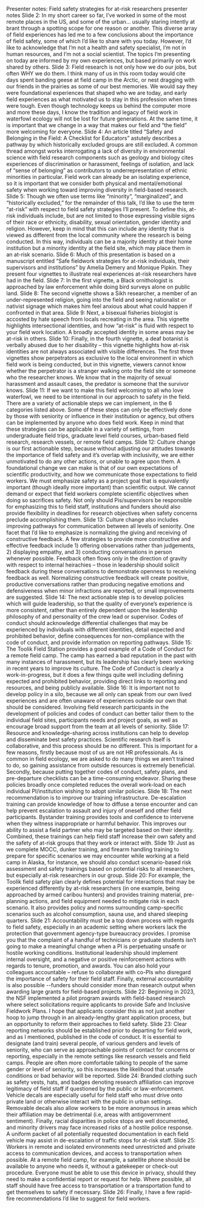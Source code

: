 Presenter notes:
Field safety strategies for at-risk researchers presenter notes
Slide 2: In my short career so far, I’ve worked in some of the most remote places in the US, and some of the urban… usually staring intently at brant through a spotting scope for one reason or another. This diverse array of field experiences has led me to a few conclusions about the importance of field safety, some of which I’d like to share with you today. However, I’d like to acknowledge that I’m not a health and safety specialist, I’m not in human resources, and I’m not a social scientist. The topics I’m presenting on today are informed by my own experiences, but based primarily on work shared by others. 
Slide 3: Field research is not only how we do our jobs, but often WHY we do them. I think many of us in this room today would cite days spent banding geese at field camp in the Arctic, or nest dragging with our friends in the prairies as some of our best memories. We would say they were foundational experiences that shaped who we are today, and early field experiences as what motivated us to stay in this profession when times were tough. Even though technology keeps us behind the computer more and more these days, I know the tradition and legacy of field work in waterfowl ecology will not be lost for future generations. At the same time, it is important that we change in a way that makes our field and “the field” more welcoming for everyone. 
Slide 4: An article titled “Safety and Belonging in the Field: A Checklist for Educators” astutely describes a pathway by which historically excluded groups are still excluded. A common thread amongst works interrogating a lack of diversity in environmental science with field research components such as geology and biology cites experiences of discrimination or harassment, feelings of isolation, and lack of “sense of belonging” as contributors to underrepresentation of ethnic minorities in particular. Field work can already be an isolating experience, so it is important that we consider both physical and mental/emotional safety when working toward improving diversity in field-based research. 
Slide 5: Though we often use terms like “minority”, “marginalized”, and “historically excluded,” for the remainder of this talk, I’d like to use the term “at-risk” with respect to field safety strategies I’ll present. To define this, at-risk individuals include, but are not limited to those expressing visible signs of their race or ethnicity, disability, sexual orientation, gender identity and religion. However, keep in mind that this can include any identity that is viewed as different from the local community where the research is being conducted. In this way, individuals can be a majority identity at their home institution but a minority identity at the field site, which may place them in an at-risk scenario. 
Slide 6: Much of this presentation is based on a manuscript entitled “Safe fieldwork strategies for at-risk individuals, their supervisors and institutions” by Amelia Demery and Monique Pipkin. They present four vignettes to illustrate real experiences at-risk researchers have had in the field. 
Slide 7: In the first vignette, a Black ornithologist is approached by law enforcement while doing bird surveys alone on public land. 
Slide 8: The second vignette shows a Sikh researcher, a member of an under-represented religion, going into the field and seeing nationalist or nativist signage which makes him feel anxious about what could happen if confronted in that area. 
Slide 9: Next, a bisexual fisheries biologist is accosted by hate speech from locals recreating in the area. This vignette highlights intersectional identities, and how “at-risk” is fluid with respect to your field work location. A broadly accepted identity in some areas may be at-risk in others. 
Slide 10: Finally, in the fourth vignette, a deaf botanist is verbally abused due to her disability – this vignette highlights how at-risk identities are not always associated with visible differences. The first three vignettes show perpetrators as exclusive to the local environment in which field work is being conducted, but in this vignette, viewers cannot know whether the perpetrator is a stranger walking onto the field site or someone who the researcher knows. We know that in the majority of sexual harassment and assault cases, the predator is someone that the survivor knows. 
Slide 11: If we want to make this field welcoming to all who love waterfowl, we need to be intentional in our approach to safety in the field. There are a variety of actionable steps we can implement, in the 6 categories listed above. Some of these steps can only be effectively done by those with seniority or influence in their institution or agency, but others can be implemented by anyone who does field work. Keep in mind that these strategies can be applicable in a variety of settings, from undergraduate field trips, graduate level field courses, urban-based field research, research vessels, or remote field camps. 
Slide 12: Culture change is our first actionable step, because without adjusting our attitudes towards the importance of field safety and it’s overlap with inclusivity, we are either unmotivated to do any other actions, or unable to agree upon them. A foundational change we can make is that of our own expectations of scientific productivity, and how we communicate those expectations to field workers.  We must emphasize safety as a project goal that is equivalently important (though ideally more important) than scientific output. We cannot demand or expect that field workers complete scientific objectives when doing so sacrifices safety. Not only should Pis/supervisors be responsible for emphasizing this to field staff, institutions and funders should also provide flexibility in deadlines for research objectives when safety concerns preclude accomplishing them. 
Slide 13: Culture change also includes improving pathways for communication between all levels of seniority. One facet that I’d like to emphasize is normalizing the giving and receiving of constructive feedback. A few strategies to provide more constructive and effective feedback include 1) offering observations rather than judgements, 2) displaying empathy, and 3) conducting conversations in person whenever possible. Feedback often flows only in the direction of gravity with respect to internal heirachies – those in leadership should solicit feedback during these conversations to demonstrate openness to receiving feedback as well.  Normalizing constructive feedback will create positive, productive conversations rather than producing negative emotions and defensiveness when minor infractions are reported, or small improvements are suggested. 
Slide 14: The next actionable step is to develop policies which will guide leadership, so that the quality of everyone’s experience is more consistent, rather than entirely dependent upon the leadership philosophy of and personality of the crew lead or supervisor. Codes of conduct should acknowledge differential challenges that may be experienced by individuals with different identities, detail expected and prohibited behavior, define consequences for non-compliance with the code of conduct, and provide information on reporting pathways. 
Slide 15: The Toolik Field Station provides a good example of a Code of Conduct for a remote field camp. The camp has earned a bad reputation in the past with many instances of harassment, but its leadership has clearly been working in recent years to improve its culture. The Code of Conduct is clearly a work-in-progress, but it does a few things quite well including defining expected and prohibited behavior, providing direct links to reporting and resources, and being publicly available.
Slide 16: It is important not to develop policy in a silo, because we all only can speak from our own lived experiences and are often unaware of experiences outside our own that should be considered. Involving field research participants in the development of policies and codes of conduct can better tailor them to the individual field sites, participants needs and project goals, as well as encourage broad support from the team at all levels of seniority.
Slide 17: Resource and knowledge-sharing across institutions can help to develop and disseminate best safety practices. Scientific research itself is collaborative, and this process should be no different. This is important for a few reasons, firstly because most of us are not HR professionals. As is common in field ecology, we are asked to do many things we aren’t trained to do, so gaining assistance from outside resources is extremely beneficial. Secondly, because putting together codes of conduct, safety plans, and pre-departure checklists can be a time-consuming endeavor. Sharing these policies broadly once completed reduces the overall work-load on each individual PI/institution wishing to adopt similar policies.
Slide 18: The next recommendation is to improve our training infrastructure. De-escalation training can provide knowledge of how to diffuse a tense encounter and can help prevent escalation to assault and injury of oneself and other field participants. Bystander training provides tools and confidence to intervene when they witness inappropriate or harmful behavior. This improves our ability to assist a field partner who may be targeted based on their identity. Combined, these trainings can help field staff increase their own safety and the safety of at-risk groups that they work or interact with. 
Slide 19: Just as we complete MOCC, dunker training, and firearm handling training to prepare for specific scenarios we may encounter while working at a field camp in Alaska, for instance, we should also conduct scenario-based risk assessment and safety trainings based on potential risks to all researchers, but especially at-risk researchers in our group. 
Slide 20: For example, the Toolik field safety plan clearly defines potential for interactions that may be experienced differently by at-risk researchers (in one example, being approached by armed caribou hunters) and provides training material, pre-planning actions, and field equipment needed to mitigate risk in each scenario.  It also provides policy and norms surrounding camp-specific scenarios such as alcohol consumption, sauna use, and shared sleeping quarters.
Slide 21: Accountability must be a top down process with regards to field safety, especially in an academic setting where workers lack the protection that government agency-type bureaucracy provides. I promise you that the complaint of a handful of technicians or graduate students isn’t going to make a meaningful change when a PI is perpetuating unsafe or hostile working conditions. Institutional leadership should implement internal oversight, and a negative or positive reinforcement actions with regards to tenure, promotion, and awards. You can also hold your colleagues accountable – refuse to collaborate with co-PIs  who disregard the importance of safety for their field staff. Finally, external accountability is also possible --funders should consider more than research output when awarding large grants for field-based projects. 
Slide 22: Beginning in 2023, the NSF implemented a pilot program awards with field-based research where select solicitations require applicants to provide Safe and Inclusive Fieldwork Plans.  I hope that applicants consider this as not just another hoop to jump through in an already-lengthy grant application process, but an opportunity to reform their approaches to field safety. 
Slide 23: Clear reporting networks should be established prior to departing for field work, and as I mentioned, published in the code of conduct. It is essential to designate (and train) several people, of various genders and levels of seniority, who can serve as approachable points of contact for concerns or reporting, especially in the remote settings like research vessels and field camps. People are often more comfortable talking to people of the same gender or level of seniority, so this increases the likelihood that unsafe conditions or bad behavior will be reported. 
Slide 24: Branded clothing such as safety vests, hats, and badges denoting research affiliation can improve legitimacy of field staff if questioned by the public or law-enforcement. Vehicle decals are especially useful for field staff who must drive onto private land or otherwise interact with the public in urban settings. Removable decals also allow workers to be more anonymous in areas which their affiliation may be detrimental (i.e, areas with antigovernment sentiment). Finally, racial disparities in police stops are well documented, and minority drivers may face increased risks of a hostile police response. A uniform packet of all potentially requested documentation in each field vehicle may assist in de-escalation of traffic stops for at-risk staff. 
Slide 25: Workers in remote and isolated environments need unrestricted and private access to communication devices, and access to transportation when possible. At a remote field camp, for example, a satellite phone should be available to anyone who needs it, without a gatekeeper or check-out procedure. Everyone must be able to use this device in privacy, should they need to make a confidential report or request for help. Where possible, all staff should have free access to transportation or a transportation fund to get themselves to safety if necessary. 
Slide 26: Finally, I have a few rapid-fire recommendations I’d like to suggest for field workers.

